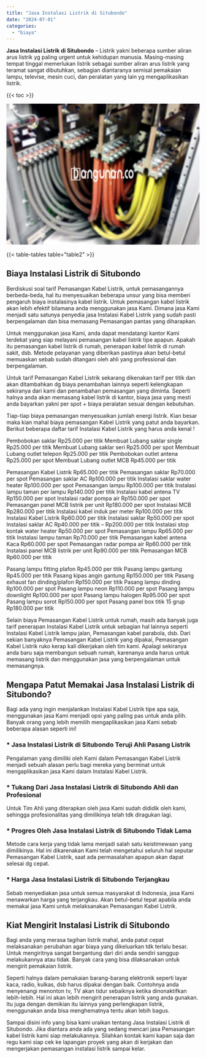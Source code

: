 ```yaml
---
title: "Jasa Instalasi Listrik di Situbondo"
date: "2024-07-01"
categories: 
  - "biaya"
---
```


**Jasa Instalasi Listrik di Situbondo** – Listrik yakni beberapa sumber aliran arus listrik yg paling urgent untuk kehidupan manusia. Masing-masing tempat tinggal memerlukan listrik sebagai sumber aliran arus listrik yang teramat sangat dibutuhkan, sebagian diantaranya semisal pemakaian lampu, televise, mesin cuci, dan peralatan yang lain yg mengaplikasikan listrik.

{{< toc >}}

![Jasa Instalasi Listrik di Situbondo](/images/instalasi-listrik-murah21.png)

{{< table-tables table="table2" >}}

## Biaya Instalasi Listrik di Situbondo

Berdiskusi soal tarif Pemasangan Kabel Listrik, untuk pemasangannya berbeda-beda, hal itu menyesuaikan beberapa unsur yang bisa memberi pengaruh biaya instalasinya kabel listrik. Untuk pemasangan kabel listrik akan lebih efektif bilamana anda menggunakan jasa Kami. Dimana jasa Kami menjadi satu satunya penyedia jasa Instalasi Kabel Listrik yang sudah pasti berpengalaman dan bisa memasang Pemasangan pantas yang diharapkan.

Untuk menggunakan jasa Kami, anda dapat mendatangi kantor Kami terdekat yang siap melayani pemasangan kabel listrik tipe apapun. Apakah itu pemasangan kabel listrik di rumah, penerapan kabel listrik di rumah sakit, dsb. Metode pelayanan yang diberikan pastinya akan betul-betul memuaskan sebab sudah ditangani oleh ahli yang professional dan berpengalaman.

Untuk tarif Pemasangan Kabel Listrik sekarang dikenakan tarif per titik dan akan ditambahkan dg biaya penambahan lainnya seperti kelengkapan sekiranya dari kami dan penambahan pemasangan yang diminta. Seperti halnya anda akan memasang kabel listrik di kantor, biaya jasa yang mesti anda bayarkan yakni per spot + biaya peralatan sesuai dengan kebutuhan.

Tiap-tiap biaya pemasangan menyesuaikan jumlah energi listrik. Kian besar maka kian mahal biaya pemasangan Kabel Listrik yang patut anda bayarkan. Berikut beberapa daftar tarif Instalasi Kabel Listrik yang harus anda kenal !

Pembobokan saklar Rp25.000 per titik Membuat Lubang saklar single Rp25.000 per titik Membuat Lubang saklar seri Rp25.000 per spot Membuat Lubang outlet telepon Rp25.000 per titik Pembobokan outlet antena Rp25.000 per spot Membuat Lubang outlet MCB Rp45.000 per titik

Pemasangan Kabel Listrik Rp65.000 per titik Pemasangan saklar Rp70.000 per spot Pemasangan saklar AC Rp100.000 per titik Instalasi saklar water heater Rp100.000 per spot Pemasangan lampu Rp100.000 per titik Instalasi lampu taman per lampu Rp140.000 per titik Instalasi kabel antena TV Rp150.000 per spot Instalasi radar pompa air Rp150.000 per spot Pemasangan panel MCB listrik per unit Rp180.000 per spot Instalasi MCB Rp280.000 per titik Instalasi kabel induk per meter Rp100.000 per titik Instalasi Kabel Listrik Rp60.000 per titik Instalasi saklar Rp50.000 per spot Instalasi saklar AC Rp40.000 per titik – Rp200.000 per titik Instalasi stop kontak water heater Rp50.000 per spot Pemasangan lampu Rp65.000 per titik Instalasi lampu taman Rp70.000 per titik Pemasangan kabel antena Kaca Rp60.000 per spot Pemasangan radar pompa air Rp60.000 per titik Instalasi panel MCB listrik per unit Rp90.000 per titik Pemasangan MCB Rp60.000 per titik

Pasang lampu fitting plafon Rp45.000 per titik Pasang lampu gantung Rp45.000 per titik Pasang kipas angin gantung Rp150.000 per titik Pasang exhaust fan dinding/plafon Rp150.000 per titik Pasang lampu dinding Rp100.000 per spot Pasang lampu neon Rp110.000 per spot Pasang lampu downlight Rp100.000 per spot Pasang lampu halogen Rp95.000 per spot Pasang lampu sorot Rp150.000 per spot Pasang panel box titik 15 grup Rp180.000 per titik

Selain biaya Pemasangan Kabel Listrik untuk rumah, masih ada banyak juga tarif penerapan Instalasi Kabel Listrik untuk sebagian hal lainnya seperti Instalasi Kabel Listrik lampu jalan, Pemasangan kabel parabola, dsb. Dari sekian banyaknya Pemasangan Kabel Listrik yang dipakai, Pemasangan Kabel Listrik ruko kerap kali dikerjakan oleh tim kami. Apalagi sekiranya anda baru saja membangun sebuah rumah, karenanya anda harus untuk memasang listrik dan menggunakan jasa yang berpengalaman untuk memasangnya.

## Mengapa Patut Memakai Jasa Instalasi Listrik di Situbondo?

Bagi ada yang ingin menjalankan Instalasi Kabel Listrik tipe apa saja, menggunakan jasa Kami menjadi opsi yang paling pas untuk anda pilih. Banyak orang yang lebih memilih mengaplikasikan jasa Kami sebab beberapa alasan seperti ini!

### \* Jasa Instalasi Listrik di Situbondo Teruji Ahli Pasang Listrik

Pengalaman yang dimiliki oleh Kami dalam Pemasangan Kabel Listrik menjadi sebuah alasan perlu bagi mereka yang berminat untuk mengaplikasikan jasa Kami dalam Instalasi Kabel Listrik.

### \* Tukang Dari Jasa Instalasi Listrik di Situbondo Ahli dan Profesional

Untuk Tim Ahli yang diterapkan oleh jasa Kami sudah dididik oleh kami, sehingga profesionalitas yang dimilikinya telah tdk diragukan lagi.

### \* Progres Oleh Jasa Instalasi Listrik di Situbondo Tidak Lama

Metode cara kerja yang tidak lama menjadi salah satu keistimewaan yang dimilikinya. Hal ini dikarenakan Kami telah mengetahui seluruh hal seputar Pemasangan Kabel Listrik, saat ada permasalahan apapun akan dapat selesai dg cepat.

### \* Harga Jasa Instalasi Listrik di Situbondo Terjangkau

Sebab menyediakan jasa untuk semua masyarakat di Indonesia, jasa Kami menawarkan harga yang terjangkau. Akan betul-betul tepat apabila anda memakai jasa Kami untuk melaksanakan Pemasangan Kabel Listrik.

## Kiat Mengirit Instalasi Listrik di Situbondo


Bagi anda yang merasa tagihan listrik mahal, anda patut cepat melaksanakan perubahan agar biaya yang dikeluarkan tdk terlalu besar. Untuk mengiritnya sangat bergantung dari diri anda sendiri sanggup melakukannya atau tidak. Banyak cara yang bisa dilaksanakan untuk mengirit pemakaian listrik.

Seperti halnya dalam pemakaian barang-barang elektronik seperti layar kaca, radio, kulkas, dsb harus dipakai dengan baik. Contohnya anda menyenangi menonton tv, TV akan tidur sebaiknya ketika dinonaktifkan lebih-lebih. Hal ini akan lebih mengirit penerapan listrik yang anda gunakan. Itu juga dengan demikian itu lainnya yang perlengkapan listrik, menggunakan anda bisa menghematnya tentu akan lebih bagus.

Sampai disini info yang bisa kami uraikan tentang Jasa Instalasi Listrik di Situbondo. Jika diantara anda ada yang sedang mencari jasa Pemasangan kabel listrik kami siap melakukannya. Silahkan kontak kami kapan saja dan regu kami siap cek ke lapangan proyek yang akan di kerjakan dan mengerjakan pemasangan instalasi listrik sampai kelar.
